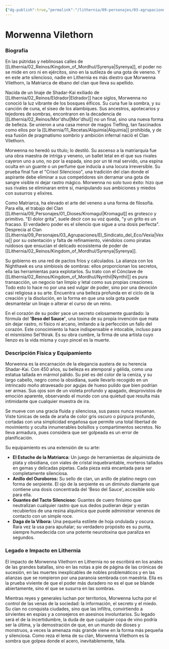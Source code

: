 ```yaml
---
{"dg-publish":true,"permalink":"/lithernia/09-personajes/03-agrupaciones/clan-vilethorn/morwenna-vilethorn/","tags":["lithernia","personajes","Clan Vilethorn","Mor'dhul","Shadar-Kai","Alquimista"]}
---
```


# Morwenna Vilethorn

### Biografía

En las pútridas y neblinosas calles de [[Lithernia/02_Reinos/Kingdom_of_Mordhul/Syrenya\|Syrenya]], el poder no se mide en oro ni en ejércitos, sino en la sutileza de una gota de veneno. Y en este arte silencioso, nadie en Lithernia es más diestro que Morwenna Vilethorn, la Matriarca de ébano del clan que lleva su apellido.

Nacida de un linaje de Shadar-Kai exiliado de [[Lithernia/02_Reinos/Eldrador\|Eldrador]] hace siglos, Morwenna no conoció la luz vibrante de los bosques élficos. Su cuna fue la sombra, y su canción de cuna, el siseo de los alambiques. Sus ancestros, apotecarios y tejedores de sombras, encontraron en la decadencia de [[Lithernia/02_Reinos/Mor'dhul\|Mor'dhul]] no un final, sino una nueva forma de belleza. Se unieron a una casa menor de magos Tiefling, tan fascinados como ellos por la [[Lithernia/11_Recetas/Alquimia\|Alquimia]] prohibida, y de esa fusión de pragmatismo sombrío y ambición infernal nació el Clan Vilethorn.

Morwenna no heredó su título; lo destiló. Su ascenso a la matriarquía fue una obra maestra de intriga y veneno, un ballet letal en el que sus rivales cayeron uno a uno, no por la espada, sino por un té mal servido, una espina oculta en un guante o un perfume que inducía a una locura irreversible. Su prueba final fue el "Crisol Silencioso", una tradición del clan donde el aspirante debe eliminar a sus competidores sin derramar una gota de sangre visible ni dejar rastro mágico. Morwenna no solo tuvo éxito: hizo que sus rivales se eliminaran entre sí, manipulando sus ambiciones y miedos con susurros y elixires.

Como Matriarca, ha elevado el arte del veneno a una forma de filosofía. Para ella, el trabajo del Clan [[Lithernia/09_Personajes/01_Dioses/Kromagul\|Kromagul]] es grotesco y primitivo. "El dolor grita", suele decir con su voz queda, "y un grito es un fracaso. El verdadero poder es el silencio que sigue a una dosis perfecta". Desprecia al Clan [[Lithernia/09_Personajes/03_Agrupaciones/El_Sindicato_del_Eco/Vexia\|Vexia]] por su ostentación y falta de refinamiento, viéndolos como piratas ruidosos que ensucian el delicado ecosistema de poder de [[Lithernia/02_Reinos/Kingdom_of_Mordhul/Syrenya\|Syrenya]].

Su gobierno es una red de pactos fríos y calculados. La alianza con los Nighthawk es una simbiosis de sombras: ellos proporcionan los secretos, ella las herramientas para explotarlos. Su trato con el Cónclave de [[Lithernia/02_Reinos/Kingdom_of_Mordhul/Nynthil\|Nynthil]] es pura transacción, un negocio tan limpio y letal como sus propias creaciones. Todo esto lo hace no por una sed vulgar de poder, sino por una devoción casi religiosa a su arte. Encuentra una belleza profunda en el ciclo de la creación y la disolución, en la forma en que una sola gota puede desmantelar un linaje o alterar el curso de un reino.

En el corazón de su poder yace un secreto celosamente guardado: la fórmula del **'Beso del Sauce'**, una toxina de su propia invención que mata sin dejar rastro, ni físico ni arcano, imitando a la perfección un fallo del corazón. Este conocimiento la hace indispensable e intocable, incluso para el mismísimo Sel'thirak. Es su obra cumbre, la firma de una artista cuyo lienzo es la vida misma y cuyo pincel es la muerte.

### Descripción Física y Equipamiento

Morwenna es la encarnación de la elegancia austera de su herencia Shadar-Kai. Con 450 años, su belleza es atemporal y gélida, como una estatua tallada en mármol pálido. Su piel es del color de la ceniza, y su largo cabello, negro como la obsidiana, suele llevarlo recogido en un intrincado moño atravesado por agujas de hueso pulido que bien podrían ser armas. Sus ojos son de un violeta profundo y apagado, desprovistos de emoción aparente, observando el mundo con una quietud que resulta más intimidante que cualquier muestra de ira.

Se mueve con una gracia fluida y silenciosa, sus pasos nunca resuenan. Viste túnicas de seda de araña de color gris oscuro o púrpura profundo, cortadas con una simplicidad engañosa que permite una total libertad de movimiento y oculta innumerables bolsillos y compartimentos secretos. No lleva armadura, pues considera que ser golpeada es un error de planificación.

Su equipamiento es una extensión de su arte:

*   **El Estuche de la Matriarca:** Un juego de herramientas de alquimista de plata y obsidiana, con viales de cristal inquebrantable, morteros tallados en gemas y delicadas pipetas. Cada pieza está encantada para ser completamente silenciosa.
*   **Anillo del Ouroboros:** Su sello de clan, un anillo de platino negro con forma de serpiente. El ojo de la serpiente es un diminuto diamante que contiene una dosis concentrada del 'Beso del Sauce', accesible solo para ella.
*   **Guantes del Tacto Silencioso:** Guantes de cuero finísimo que neutralizan cualquier rastro que sus dedos pudieran dejar y están recubiertos de una resina alquímica que puede administrar venenos de contacto con un simple roce.
*   **Daga de la Víbora:** Una pequeña estilete de hoja ondulada y oscura. Rara vez la usa para apuñalar; su verdadero propósito es su punta, siempre humedecida con una potente neurotoxina que paraliza en segundos.

### Legado e Impacto en Lithernia

El impacto de Morwenna Vilethorn en Lithernia no se escribirá en los anales de las grandes batallas, sino en las notas a pie de página de las crónicas de sucesión, en las muertes inexplicables de nobles problemáticos y en las alianzas que se rompieron por una paranoia sembrada con maestría. Ella es la prueba viviente de que el poder más duradero no es el que se blande abiertamente, sino el que se susurra en las sombras.

Mientras reyes y generales luchan por territorios, Morwenna lucha por el control de las venas de la sociedad: la información, el secreto y el miedo. Su clan no conquista ciudades, sino que las infiltra, convirtiendo a sirvientes en espías y a consejeros en asesinos involuntarios. Su legado será el de la incertidumbre, la duda de que cualquier copa de vino podría ser la última, y la demostración de que, en un mundo de dioses y monstruos, a veces la amenaza más grande viene en la forma más pequeña y silenciosa. Como reza el lema de su clan, Morwenna Vilethorn es la sombra que golpea donde el acero, inevitablemente, falla.
